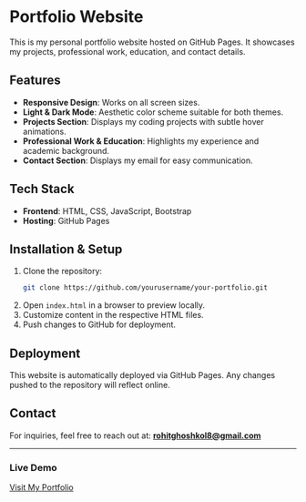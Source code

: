 # Portfolio Website

This is my personal portfolio website hosted on GitHub Pages. It showcases my projects, professional work, education, and contact details.

## Features

- **Responsive Design**: Works on all screen sizes.
- **Light & Dark Mode**: Aesthetic color scheme suitable for both themes.
- **Projects Section**: Displays my coding projects with subtle hover animations.
- **Professional Work & Education**: Highlights my experience and academic background.
- **Contact Section**: Displays my email for easy communication.

## Tech Stack

- **Frontend**: HTML, CSS, JavaScript, Bootstrap
- **Hosting**: GitHub Pages

## Installation & Setup

1. Clone the repository:
   ```sh
   git clone https://github.com/yourusername/your-portfolio.git
   ```
2. Open `index.html` in a browser to preview locally.
3. Customize content in the respective HTML files.
4. Push changes to GitHub for deployment.

## Deployment
This website is automatically deployed via GitHub Pages. Any changes pushed to the repository will reflect online.

## Contact
For inquiries, feel free to reach out at: **rohitghoshkol8@gmail.com**

---
### Live Demo
[Visit My Portfolio](https://yourusername.github.io/)